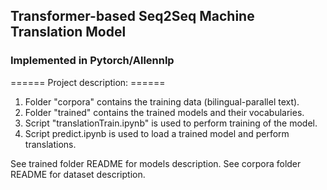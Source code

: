 ## Transformer-based Seq2Seq Machine Translation Model ##

### Implemented in Pytorch/Allennlp ###

====== Project description: ======
1. Folder "corpora" contains the training data (bilingual-parallel text).
2. Folder "trained" contains the trained models and their vocabularies.
3. Script "translationTrain.ipynb" is used to perform training of the model.
4. Script predict.ipynb is used to load a trained model and perform translations.

See trained folder README for models description. 
See corpora folder README for dataset description. 
